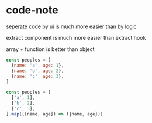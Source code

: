 # code-note

seperate code by ui is much more easier than by logic

extract component is much more easier than extract hook

array + function is better than object

```javascript
const peoples = [
  {name: 'a', age: 1},
  {name: 'b', age: 2},
  {name: 'c', age: 3},
]

const peoples = [
  ['a', 1],
  ['b', 2],
  ['c', 3],
].map(([name, age]) => ({name, age}))
```
